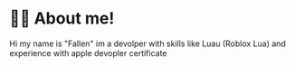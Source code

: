 # 👨‍💻 About me!

Hi my name is "Fallen" im a devolper with skills like Luau (Roblox Lua) and experience with apple devopler certificate  
